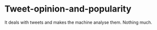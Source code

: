 # Tweet-opinion-and-popularity
It deals with tweets and makes the machine analyse them. Nothing much.
